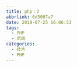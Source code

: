 ```yaml
---
title: php：2
abbrlink: 6d5007a7
date: 2019-07-25 16:06:53
tags:
  - PHP
  - 后端
categories:
  - 技术
  - PHP
---
```

